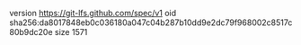 version https://git-lfs.github.com/spec/v1
oid sha256:da8017848eb0c036180a047c04b287b10dd9e2dc79f968002c8517c80b9dc20e
size 1571

